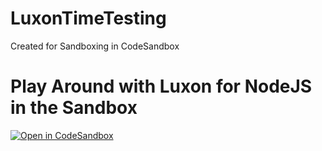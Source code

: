 # LuxonTimeTesting
Created for Sandboxing in CodeSandbox

# Play Around with Luxon for NodeJS in the Sandbox
[![Open in CodeSandbox](https://img.shields.io/badge/Open%20in-CodeSandbox-blue?style=flat-square&logo=codesandbox)](https://githubbox.com/foresterfx/LuxonTimeTesting)

